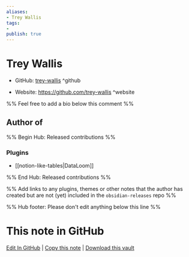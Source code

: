 ```yaml
---
aliases:
- Trey Wallis
tags:
- 
publish: true
---
```


# Trey Wallis

- GitHub: [trey-wallis](https://github.com/trey-wallis/) ^github
<!-- - Discord: `@` ^discord-->
- Website: <https://github.com/trey-wallis> ^website
<!-- - [[Publish sites|Publish site]]: <https://> ^publish-->

%% Feel free to add a bio below this comment %%


## Author of

%% Begin Hub: Released contributions %%
### Plugins
- [[notion-like-tables|DataLoom]]

%% End Hub: Released contributions %%

%% Add links to any plugins, themes or other notes that the author has created but are not (yet) included in the `obsidian-releases` repo %%

<!--
### Unlisted plugins
-->

<!--
### Others
-->

<!--
## Sponsor this author
-->

<!-- - [[GitHub sponsors]]: [Sponsor @trey-wallis on GitHub Sponsors](https://github.com/sponsors/trey-wallis) ^github-sponsor-->
<!-- - [[Buy me a coffee]]: <https://> ^buy-me-a-coffee-->
<!-- - [[PayPal]]: <https://> ^paypal-->
<!-- - [[Patreon]]: <https://> ^patreon-->

<!--
## Follow this author
-->

<!-- - [[YouTube Channels|On YouTube]]: <https://> ^youtube-->
<!-- - Twitter: <https://> ^twitter-->
<!-- - ... -->

%% Hub footer: Please don't edit anything below this line %%

# This note in GitHub

<span class="git-footer">[Edit In GitHub](https://github.dev/obsidian-community/obsidian-hub/blob/main/01%20-%20Community/People/trey-wallis.md "git-hub-edit-note") | [Copy this note](https://raw.githubusercontent.com/obsidian-community/obsidian-hub/main/01%20-%20Community/People/trey-wallis.md "git-hub-copy-note") | [Download this vault](https://github.com/obsidian-community/obsidian-hub/archive/refs/heads/main.zip "git-hub-download-vault") </span>
